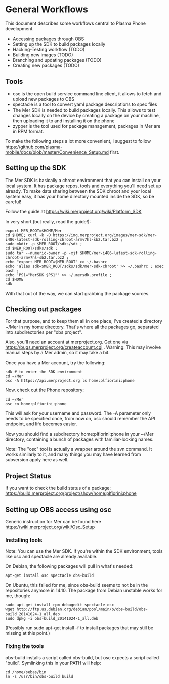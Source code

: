 # General Workflows

This document describes some workflows central to Plasma Phone development.

* Accessing packages through OBS
* Setting up the SDK to build packages locally
* Hacking-Testing workflow (TODO)
* Building new images (TODO)
* Branching and updating packages (TODO)
* Creating new packages (TODO)

## Tools

* osc is the open build service command line client, it allows to fetch and upload new packages to OBS
* spectacle is a tool to convert yaml package descriptions to spec files
* The Mer SDK is needed to build packages locally. This allows to test changes locally on the device by creating a package on your machine, then uploading it to and installing it on the phone
* zypper is the tool used for package management, packages in Mer are in RPM format.

To make the following steps a lot more convenient, I suggest to follow <https://github.com/plasma-mobile/docs/blob/master/Convenience_Setup.md> first.

## Setting up the SDK

The Mer SDK is basically a chroot environment that you can install on your local system. It has package repos, tools and everything you'll need set up already. To make data sharing between the SDK chroot and your local system easy, it has your home directory mounted inside the SDK, so be careful!

Follow the guide at <https://wiki.merproject.org/wiki/Platform_SDK>

In very short (but really, read the guide!):
```
export MER_ROOT=$HOME/Mer
cd $HOME; curl -k -O https://img.merproject.org/images/mer-sdk/mer-i486-latest-sdk-rolling-chroot-armv7hl-sb2.tar.bz2 ;
sudo mkdir -p $MER_ROOT/sdks/sdk ;
cd $MER_ROOT/sdks/sdk ;
sudo tar --numeric-owner -p -xjf $HOME/mer-i486-latest-sdk-rolling-chroot-armv7hl-sb2.tar.bz2 ;
echo "export MER_ROOT=$MER_ROOT" >> ~/.bashrc
echo 'alias sdk=$MER_ROOT/sdks/sdk/mer-sdk-chroot' >> ~/.bashrc ; exec bash ;
echo 'PS1="MerSDK $PS1"' >> ~/.mersdk.profile ;
cd $HOME
sdk
```

With that out of the way, we can start grabbing the package sources.

## Checking out packages

For that purpose, and to keep them all in one place, I've created a directory ~/Mer in my home directory. That's where all the packages go, separated into subdirectories per "obs project".

Also, you'll need an account at merproject.org. Get one via https://bugs.merproject.org/createaccount.cgi . Warning: This may involve manual steps by a Mer admin, so it may take a bit.

Once you have a Mer account, try the following:
```
sdk # to enter the SDK environment
cd ~/Mer
osc -A https://api.merproject.org ls home:plfiorini:phone
```

Now, check out the Phone repository:
```
cd ~/Mer
osc co home:plfiorini:phone
```
This will ask for your username and password. The -A parameter only needs to be specified once, from now on, osc should remember the API endpoint, and life becomes easier.

Now you should find a subdirectory home:plfiorini:phone in your ~/Mer directory, containing a bunch of packages with familiar-looking names.

Note: The "osc" tool is actually a wrapper around the svn command. It works similarly to it, and many things you may have learned from subversion apply here as well.

## Project Status

If you want to check the build status of a package:
https://build.merproject.org/project/show/home:plfiorini:phone


## Setting up OBS access using osc

Generic instruction for Mer can be found here <https://wiki.merproject.org/wiki/Osc_Setup>

### Installing tools

Note: You can use the Mer SDK. If you're within the SDK environment, tools like osc and spectacle are already available.

On Debian, the following packages will pull in what's needed:
```
apt-get install osc spectacle obs-build
```


On Ubuntu, this failed for me, since obs-build seems to not be in the repositories anymore in 14.10. The package from Debian unstable works for me, though:

```
sudo apt-get install rpm debugedit spectacle osc
wget http://ftp.us.debian.org/debian/pool/main/o/obs-build/obs-build_20141024-1_all.deb
sudo dpkg -i obs-build_20141024-1_all.deb
```

(Possibly run sudo apt-get install -f to install packages that may still be missing at this point.)

### Fixing the tools
obs-build installs a script called obs-build, but osc expects a script called "build". Symlinking this in your PATH will help:
```
cd /home/sebas/bin
ln -s /usr/bin/obs-build build
```
